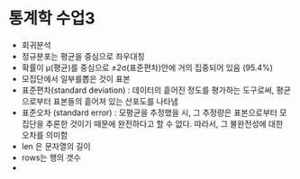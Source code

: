 # 통계학 수업3

* 회귀분석
* 정규분포는 평균을 중심으로 좌우대칭
* 확률이 μ(평균)를 중심으로 ±2σ(표준편차)안에 거의 집중되어 있음 (95.4%)
* 모집단에서 일부를뽑은 것이 표본
* 표준편차(standard deviation) : 데이터의 흩어진 정도를 평가하는 도구로써, 평균으로부터 표본들의 흩어져 있는 산포도를 나타냄
* 표준오차 (standard error) : 모평균을 추정했을 시, 그 추정량은 표본으로부터 모집단을 추론한 것이기 때문에 완전하다고 할 수 없다. 따라서, 그 불완전성에 대한 오차를 의미함
* len 은 문자열의 길이
* rows는 행의 갯수
* 

